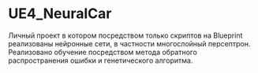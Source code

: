 # UE4_NeuralCar

Личный проект в котором посредством только скриптов на Blueprint реализованы нейронные сети, в частности многослойный персептрон. Реализовано обучение посредством метода обратного распространения ошибки и генетического алгоритма. 
